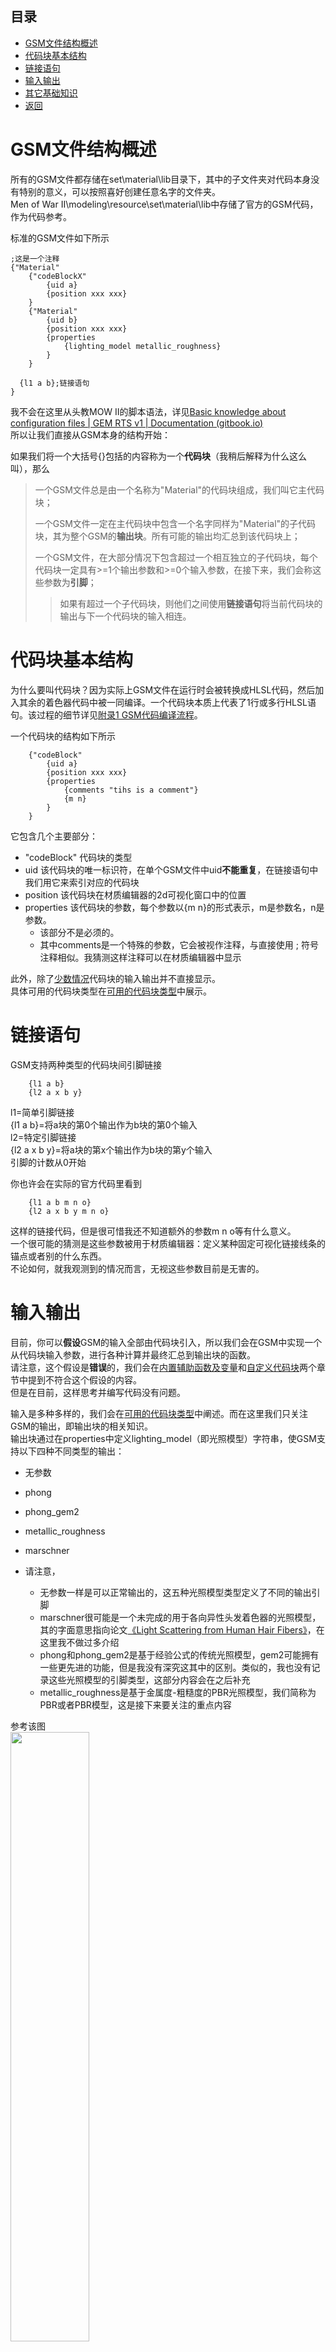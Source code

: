 ## 目录
*  [GSM文件结构概述](#gsm文件结构概述)
*  [代码块基本结构](#代码块基本结构)
*  [链接语句](#链接语句)
*  [输入输出](#输入输出)
*  [其它基础知识](#其它基础知识)
*  [返回](./menu.md)

# GSM文件结构概述
所有的GSM文件都存储在set\material\lib目录下，其中的子文件夹对代码本身没有特别的意义，可以按照喜好创建任意名字的文件夹。  
Men of War II\modeling\resource\set\material\lib中存储了官方的GSM代码，作为代码参考。

标准的GSM文件如下所示

```
;这是一个注释
{"Material"
	{"codeBlockX"
		{uid a}
		{position xxx xxx}
	}
  	{"Material"
		{uid b}
		{position xxx xxx}
		{properties
			{lighting_model metallic_roughness}
		}
	}
  
  {l1 a b};链接语句
}
```
我不会在这里从头教MOW II的脚本语法，详见[Basic knowledge about configuration files | GEM RTS v1 | Documentation (gitbook.io)](https://bestway-1.gitbook.io/documentation/foundational-knowledge/basic-knowledge-about-configuration-files)  
所以让我们直接从GSM本身的结构开始：  
  
如果我们将一个大括号{}包括的内容称为一个**代码块**（我稍后解释为什么这么叫），那么
>一个GSM文件总是由一个名称为"Material"的代码块组成，我们叫它主代码块；
>
>一个GSM文件一定在主代码块中包含一个名字同样为"Material"的子代码块，其为整个GSM的**输出块**。所有可能的输出均汇总到该代码块上；
>
>一个GSM文件，在大部分情况下包含超过一个相互独立的子代码块，每个代码块一定具有>=1个输出参数和>=0个输入参数，在接下来，我们会称这些参数为**引脚**；
>>如果有超过一个子代码块，则他们之间使用**链接语句**将当前代码块的输出与下一个代码块的输入相连。

# 代码块基本结构
为什么要叫代码块？因为实际上GSM文件在运行时会被转换成HLSL代码，然后加入其余的着色器代码中被一同编译。一个代码块本质上代表了1行或多行HLSL语句。该过程的细节详见[附录1 GSM代码编译流程](./other.md#附录1-gsm代码编译流程)。

一个代码块的结构如下所示
```
    {"codeBlock"
        {uid a}
        {position xxx xxx}
        {properties
            {comments "tihs is a comment"}
            {m n}
        }
    }
```
它包含几个主要部分：
* "codeBlock" 代码块的类型
* uid 该代码块的唯一标识符，在单个GSM文件中uid**不能重复**，在链接语句中我们用它来索引对应的代码块
* position  该代码块在材质编辑器的2d可视化窗口中的位置
* properties 该代码块的参数，每个参数以{m n}的形式表示，m是参数名，n是参数。
    * 该部分不是必须的。
    * 其中comments是一个特殊的参数，它会被视作注释，与直接使用 ; 符号注释相似。我猜测这样注释可以在材质编辑器中显示

此外，除了[少数情况](./custom.md)代码块的输入输出并不直接显示。  
具体可用的代码块类型在[可用的代码块类型](./codeBlock.md)中展示。

# 链接语句

GSM支持两种类型的代码块间引脚链接
```
    {l1 a b}
    {l2 a x b y}
```
l1=简单引脚链接  
{l1 a b}=将a块的第0个输出作为b块的第0个输入  
l2=特定引脚链接  
{l2 a x b y}=将a块的第x个输出作为b块的第y个输入  
引脚的计数从0开始  

你也许会在实际的官方代码里看到
```
    {l1 a b m n o}
    {l2 a x b y m n o}
```
这样的链接代码，但是很可惜我还不知道额外的参数m n o等有什么意义。  
一个很可能的猜测是这些参数被用于材质编辑器：定义某种固定可视化链接线条的锚点或者别的什么东西。  
不论如何，就我观测到的情况而言，无视这些参数目前是无害的。

# 输入输出
目前，你可以**假设**GSM的输入全部由代码块引入，所以我们会在GSM中实现一个从代码块输入参数，进行各种计算并最终汇总到输出块的函数。  
请注意，这个假设是**错误**的，我们会在[内置辅助函数及变量](./helper.md)和[自定义代码块](./custom.md)两个章节中提到不符合这个假设的内容。  
但是在目前，这样思考并编写代码没有问题。

输入是多种多样的，我们会在[可用的代码块类型](./codeBlock.md)中阐述。而在这里我们只关注GSM的输出，即输出块的相关知识。  
输出块通过在properties中定义lighting_model（即光照模型）字符串，使GSM支持以下四种不同类型的输出：
* 无参数
* phong
* phong_gem2
* metallic_roughness
* marschner

* 请注意，  
    * 无参数一样是可以正常输出的，这五种光照模型类型定义了不同的输出引脚
    * marschner很可能是一个未完成的用于各向异性头发着色器的光照模型，其的字面意思指向论文[《Light Scattering from Human Hair Fibers》](https://www.graphics.stanford.edu/papers/hair/hair-sg03final.pdf)，在这里我不做过多介绍
    * phong和phong_gem2是基于经验公式的传统光照模型，gem2可能拥有一些更先进的功能，但是我没有深究这其中的区别。类似的，我也没有记录这些光照模型的引脚类型，这部分内容会在之后补充
    * metallic_roughness是基于金属度-粗糙度的PBR光照模型，我们简称为PBR或者PBR模型，这是接下来要关注的重点内容

参考该图  
<img src=../../img/mted.png width=50% />  
PBR模型的引脚对照表如下  
| diffuse | emissive| opacity | normal | transform | translucence | roughness | metallic | shadow | fresnel |
| -------- | -------- | -------- | -------- | -------- | -------- | -------- | -------- | -------- | -------- |
| 0     | 1     | 2     | 5     | 6     | 8     | 9     | 20     | 21     | 22     |

中文版本：
| 漫反射 | 自发光| 透明度 | 法线 | 变换 | 透光度 | 粗糙度 | 金属度 | 阴影 | 菲涅耳 |
| -------- | -------- | -------- | -------- | -------- | -------- | -------- | -------- | -------- | -------- |
| 0     | 1     | 2     | 5     | 6     | 8     | 9     | 20     | 21     | 22     |

该表的意思是：如果设置链接语句{l2 a 0 输出块 2}，则会把a的第0个引脚输出到透明度（opacity）  
接下来介绍每个引脚的具体含义：

### diffuse
数据类型：float3  
漫反射引脚，一般输出数据为包含RGB三通道颜色的信息。  
其用于显示物体最基本的固有颜色。  
### emissive
数据类型：float3  
自发光引脚，大致可以理解成输出一个叠加到漫反射上的不受环境光照影响的漫反射贴图，因为MOW II的自发光贴图并不参与全局光照计算。  
### opacity
数据类型：float  
透明度引脚，需要注意的是它只负责输出透明度，透明的具体计算方式仍然由mtl中的{blend X}参数控制。
### normal
数据类型：float3  
法线引脚，输出世界空间（很可能是，不确定）的法线信息。
### transform
顶点变换引脚，输出对顶点信息的改动。  
该引脚非常特殊，无法简单描述它的数据类型，我们将在[自定义代码块](./custom.md)中提到它的具体使用。平常情况下不需要连接该引脚，着色器的其他部分会完成该引脚涉及到的一般流程。  
### translucence
数据类型：float3  
透光度引脚  
我对该引脚的理解不深入，大致效果可以参考[半透明明暗器](https://help.autodesk.com/view/3DSMAX/2022/CHS/?guid=GUID-67CD32E8-A0D5-4A14-8179-FB11D3E3DD28)  
请注意，它很可能与次表面散射无关。  
一般情况下也不需要连接该引脚。  
### roughness
数据类型：float  
粗糙度引脚，该值越高物体的表面越粗糙，反之则越光滑。  
我们偶尔会提到另一个词汇smoothness（光滑度），其是粗糙度的反相。  
### metallic
数据类型：float  
金属度引脚，该值越高物体的表面越像金属，反之不像光滑。
### shadow
数据类型：float  
实际上应该被称为Ambient Occlusion（环境光遮蔽），也并不能完全改变阴影。  
其的值越大，则阴影越重。
### fresnel
数据类型：float  
其代表PBR中的f0值，f0的意义可以参考[材质制作参数F0](https://liangz0707.github.io/whoimi/blogs/Art/%E6%9D%90%E8%B4%A8%E5%88%B6%E4%BD%9C%E5%8F%82%E6%95%B0F0.html)，其与物体的折射率有关。  
如果你不知道这是什么，不要连接该引脚，着色器会调用一个默认值。

# 其它基础知识

### GSM实际操控的着色器类型
我们可以透过GSM控制顶点着色器，和像素着色器的早期阶段。  
大致上这是一个猜测，因为我无法访问实际的着色器代码，但是这样想是有依据的：
* 因为transform引脚的存在，我们可以完全控制顶点着色器，没有任何问题
* 我们似乎无法访问实际的光照计算阶段，没法获得光源信息，没法控制阴影，光的反射折射或者任何实际的像素处理阶段
    * 实际上我们只是计算好了必要的信息，然后把它们投进一个黑箱里面

### GSM的缺点
具体地说，我会告诉你GSM无法做到什么：
* 无法定义新的输出引脚，我们无法向黑箱里传入新的信息
* 显然，也完全无法访问后处理阶段
* 无法访问曲面细分着色器，理论上它出现在shader_combinations.set中，意味着我们可能可以访问。但是我没有在任何地方找到可用的代码。这些信息很可能被硬编码在可执行文件中了
* 没有多PASS计算（也可能是我没看明白），意味着一些实际上广泛使用的图形学方法无法执行
* 引擎的其他部分无法访问着色器参数，你不能通过trigger或者MOW样式SDL或者任何别的东西访问着色器参数，除了在编辑器里手动调整或者写入MTL文件
* 参数没有范围控制：不错，我们可以透过数学来规范数字，但是在前端这一切都是被隐藏的。同时可用的参数类型只有float及其变种，尽管实际上你可以在一个代码块内部使用其它数据类型
* 缺乏明确的故障提示，绝大部分故障提示会在编译阶段产生，此时代码已经被编译成完全不同的HLSL代码，名字或者uid这样的标识符都被抹去了，这导致问题难以追踪

### 已知问题
* 采用写入MTL模式控制着色器时，会导致不一致行为：必须预定义全部贴图参数，否则调用着色器时引擎会反馈一个意义不明的故障